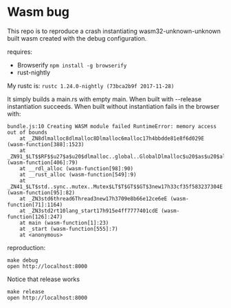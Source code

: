 Wasm bug
===

This repo is to reproduce a crash instantiating wasm32-unknown-unknown built
wasm created with the debug configuration.

requires:
  * Browserify `npm install -g browserify`
  * rust-nightly

My rustc is:
`rustc 1.24.0-nightly (73bca2b9f 2017-11-28)`

It simply builds a main.rs with empty main.
When built with --release instantiation succeeds. When built without instantiation fails in the browser with:

```
bundle.js:10 Creating WASM module failed RuntimeError: memory access out of bounds
    at _ZN8dlmalloc8dlmalloc8Dlmalloc6malloc17h4bbdde81e8f6d029E (wasm-function[388]:1523)
    at _ZN91_$LT$$RF$$u27$a$u20$dlmalloc..global..GlobalDlmalloc$u20$as$u20$alloc..allocator..Alloc$GT$5alloc17h573839c1c2aedc42E (wasm-function[406]:79)
    at __rdl_alloc (wasm-function[98]:90)
    at __rust_alloc (wasm-function[549]:9)
    at _ZN41_$LT$std..sync..mutex..Mutex$LT$T$GT$$GT$3new17h33cf35f583237304E (wasm-function[95]:82)
    at _ZN3std6thread6Thread3new17h3709e8b66e12ce6eE (wasm-function[71]:1164)
    at _ZN3std2rt10lang_start17h915e4ff7777401cdE (wasm-function[126]:247)
    at main (wasm-function[1]:23)
    at _start (wasm-function[555]:7)
    at <anonymous>
```

reproduction:

```
make debug
open http://localhost:8000
```

Notice that release works

```
make release
open http://localhost:8000
```
